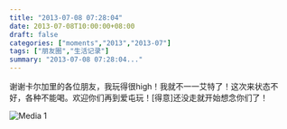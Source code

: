 ```yaml
---
title: "2013-07-08 07:28:04"
date: 2013-07-08T10:00:00+08:00
draft: false
categories: ["moments","2013","2013-07"]
tags: ["朋友圈","生活记录"]
summary: "2013-07-08 07:28:04..."
---
```


谢谢卡尔加里的各位朋友，我玩得很high！我就不一一艾特了！这次来状态不好，各种不能喝。欢迎你们再到爱屯玩！[得意]还没走就开始想念你们了！

![Media 1](/Moments/photos/2013-07-08/201307080728040.jpg)
